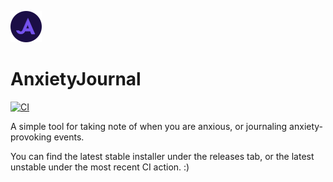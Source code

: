 ![Logo](https://github.com/F0903/AnxietyJournal/blob/master/.github/media/AnxietyJournal%20Logo%205050.png)

# AnxietyJournal

[![CI](https://github.com/F0903/AnxietyJournal/actions/workflows/main.yml/badge.svg)](https://github.com/F0903/AnxietyJournal/actions/workflows/main.yml)

A simple tool for taking note of when you are anxious, or journaling anxiety-provoking events.

You can find the latest stable installer under the releases tab, or the latest unstable under the most recent CI action. :)
